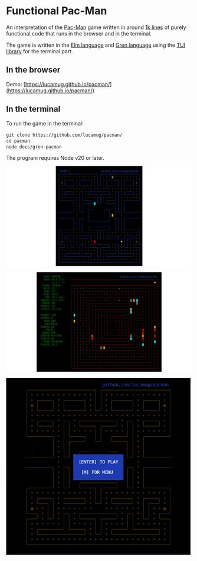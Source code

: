 # Functional Pac-Man

An interpretation of the [Pac-Man](https://en.wikipedia.org/wiki/Pac-Man) game written in around [1k lines](https://github.com/lucamug/pacman/blob/master/src/Game.elm) of purely functional code that runs in the browser and in the terminal.

The game is written in the [Elm language](https://elm-lang.org/) and [Gren language](https://gren-lang.org/) using the [TUI library](https://packages.gren-lang.org/package/blaix/gren-tui/version/3.0.2/overview) for the terminal part.

## In the browser

Demo: [https://lucamug.github.io/pacman/](https://lucamug.github.io/pacman/)

## In the terminal

To run the game in the terminal:

```shell
git clone https://github.com/lucamug/pacman/
cd pacman
node docs/gren-pacman
```

The program requires Node v20 or later.

![Screen 1](/docs/screen01.png?raw=true "Screen 1")

![Screen 2](/docs/screen02.png?raw=true "Screen 2")

![Animation](/docs/pacman.gif?raw=true "Animation")
